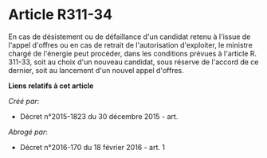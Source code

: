 # Article R311-34

En cas de désistement ou de défaillance d'un candidat retenu à l'issue de l'appel d'offres ou en cas de retrait de
l'autorisation d'exploiter, le ministre chargé de l'énergie peut procéder, dans les conditions prévues à l'article R. 311-33,
soit au choix d'un nouveau candidat, sous réserve de l'accord de ce dernier, soit au lancement d'un nouvel appel d'offres.

**Liens relatifs à cet article**

_Créé par_:

  - Décret n°2015-1823 du 30 décembre 2015 - art.

_Abrogé par_:

  - Décret n°2016-170 du 18 février 2016 - art. 1
